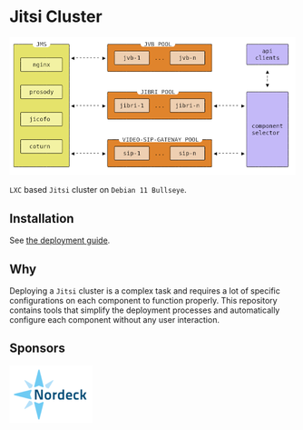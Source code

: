 # Jitsi Cluster

![Jitsi Cluster](/docs/images/jitsi-cluster.png)

`LXC` based `Jitsi` cluster on `Debian 11 Bullseye`.

## Installation

See [the deployment guide](/INSTALL.md).

## Why

Deploying a `Jitsi` cluster is a complex task and requires a lot of specific
configurations on each component to function properly. This repository contains
tools that simplify the deployment processes and automatically configure each component
without any user interaction.

## Sponsors

[![Nordeck](/docs/images/nordeck.png)](https://nordeck.net/)

